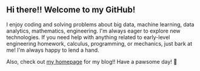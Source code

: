 ## Hi there!! Welcome to my GitHub!

I enjoy coding and solving problems about big data, machine learning, data analytics, mathematics, engineering. I'm always eager to explore new technologies. If you need help with anything related to early-level engineering homework, calculus, programming, or mechanics, just bark at me! I'm always happy to lend a hand.

Also, check out [my homepage](https://www.jaronchai.com) for my blog!!
Have a pawsome day! 🌟
